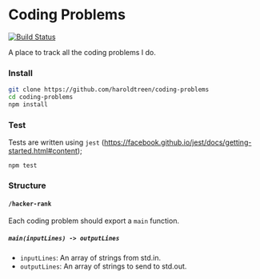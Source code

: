 # Coding Problems

[![Build Status](https://travis-ci.org/haroldtreen/coding-problems.svg?branch=master)](https://travis-ci.org/haroldtreen/coding-problems)

A place to track all the coding problems I do.

### Install

```bash
git clone https://github.com/haroldtreen/coding-problems
cd coding-problems
npm install
```

### Test

Tests are written using `jest` (https://facebook.github.io/jest/docs/getting-started.html#content);

```
npm test
```

### Structure

#### `/hacker-rank`

Each coding problem should export a `main` function.

##### `main(inputLines) -> outputLines`

- `inputLines`: An array of strings from std.in.
- `outputLines`: An array of strings to send to std.out.
